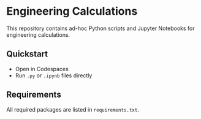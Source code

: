 # Engineering Calculations

This repository contains ad-hoc Python scripts and Jupyter Notebooks for engineering calculations.

## Quickstart
- Open in Codespaces
- Run `.py` or `.ipynb` files directly

## Requirements
All required packages are listed in `requirements.txt`.
